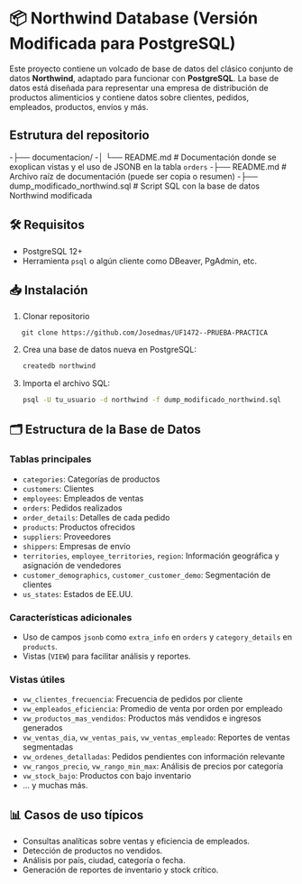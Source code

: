 
# 📦 Northwind Database (Versión Modificada para PostgreSQL)

Este proyecto contiene un volcado de base de datos del clásico conjunto de datos **Northwind**, adaptado para funcionar con **PostgreSQL**. La base de datos está diseñada para representar una empresa de distribución de productos alimenticios y contiene datos sobre clientes, pedidos, empleados, productos, envíos y más.
##  Estrutura del repositorio

-├── documentacion/
-│   └── README.md             # Documentación donde se exoplican vistas y el uso de JSONB en la tabla `orders`
-├── README.md                 # Archivo raíz de documentación (puede ser copia o resumen)
-├── dump_modificado_northwind.sql  # Script SQL con la base de datos Northwind modificada

## 🛠 Requisitos

- PostgreSQL 12+
- Herramienta `psql` o algún cliente como DBeaver, PgAdmin, etc.

## 📥 Instalación

1. Clonar repositorio
```
   git clone https://github.com/Josedmas/UF1472--PRUEBA-PRACTICA
```

2. Crea una base de datos nueva en PostgreSQL:
   ```bash
   createdb northwind
   ```

2. Importa el archivo SQL:
   ```bash
   psql -U tu_usuario -d northwind -f dump_modificado_northwind.sql
   ```

## 🗂 Estructura de la Base de Datos

### Tablas principales

- `categories`: Categorías de productos
- `customers`: Clientes
- `employees`: Empleados de ventas
- `orders`: Pedidos realizados
- `order_details`: Detalles de cada pedido
- `products`: Productos ofrecidos
- `suppliers`: Proveedores
- `shippers`: Empresas de envío
- `territories`, `employee_territories`, `region`: Información geográfica y asignación de vendedores
- `customer_demographics`, `customer_customer_demo`: Segmentación de clientes
- `us_states`: Estados de EE.UU.

### Características adicionales

- Uso de campos `jsonb` como `extra_info` en `orders` y `category_details` en `products`.
- Vistas (`VIEW`) para facilitar análisis y reportes.

### Vistas útiles

- `vw_clientes_frecuencia`: Frecuencia de pedidos por cliente
- `vw_empleados_eficiencia`: Promedio de venta por orden por empleado
- `vw_productos_mas_vendidos`: Productos más vendidos e ingresos generados
- `vw_ventas_dia`, `vw_ventas_pais`, `vw_ventas_empleado`: Reportes de ventas segmentadas
- `vw_ordenes_detalladas`: Pedidos pendientes con información relevante
- `vw_rangos_precio`, `vw_rango_min_max`: Análisis de precios por categoría
- `vw_stock_bajo`: Productos con bajo inventario
- ... y muchas más.

## 📊 Casos de uso típicos

- Consultas analíticas sobre ventas y eficiencia de empleados.
- Detección de productos no vendidos.
- Análisis por país, ciudad, categoría o fecha.
- Generación de reportes de inventario y stock crítico.

